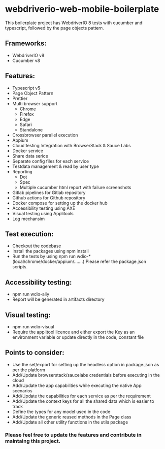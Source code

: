 # webdriverio-web-mobile-boilerplate

This boilerplate project has WebdriverIO 8 tests with cucumber and typescript, followed by the page objects pattern.

## Frameworks:

- WebdriverIO v8
- Cucumber v8

## Features:

- Typescript v5
- Page Object Pattern
- Prettier
- Multi browser support
  - Chrome
  - Firefox
  - Edge
  - Safari
  - Standalone
- Crossbrowser parallel execution
- Appium
- Cloud testing Integration with BrowserStack & Sauce Labs
- Docker service
- Share data serice
- Separate config files for each service
- Testdata management & read by user type
- Reporting
  - Dot
  - Spec
  - Multiple cucumber html report with failure screenshots
- Gitlab pipelines for Gitlab repository
- Github actions for Github repository
- Docker compose for setting up the docker hub
- Accessibility testing using AXE
- Visual testing using Applitools
- Log mechansim

## Test execution:

- Checkout the codebase
- Install the packages using npm install
- Run the tests by using npm run wdio-\* (local/chrome/docker/appium/.......) Please refer the package.json scripts.

## Accessibility testing:
- npm run wdio-ally
- Report will be generated in artifacts directory

## Visual testing:
- npm run wdio-visual
- Require the applitool licence and either export the Key as an environment variable or update directly in the code, constant file

## Points to consider:

- Use the set/export for setting up the headless option in package.json as per the platform
- Add/Update browserstack/saucelabs credentials before executing in the cloud
- Add/Update the app capabilities while executing the native App scenarios
- Add/Update the capabilities for each service as per the requirement
- Add/Update the context keys for all the shared data which is easier to track
- Define the types for any model used in the code
- Add/Update the generic reused methods in the Page class
- Add/Update all other utility functions in the utils package

### Please feel free to update the features and contribute in maintaing this project.
